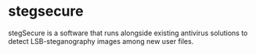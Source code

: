 # stegsecure

stegSecure is a software that runs alongside existing antivirus solutions to detect
LSB-steganography images among new user files.
